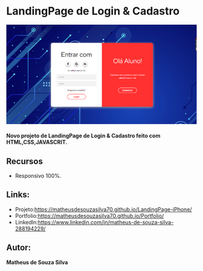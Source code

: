 # LandingPage de Login & Cadastro
![README.md](https://github.com/MatheusdeSouzaSilva70/Tela-Login-Cadastro/blob/main/img/img%20do%20projeto.png)

#### Novo projeto de LandingPage de Login & Cadastro feito com HTML,CSS,JAVASCRIT.

## Recursos
- Responsivo 100%.

## Links:
- Projeto:https://matheusdesouzasilva70.github.io/LandingPage-iPhone/
- Portfolio:https://matheusdesouzasilva70.github.io/Portfolio/
- LinkedIn:https://www.linkedin.com/in/matheus-de-souza-silva-288194229/

## Autor:
**Matheus de Souza Silva**
